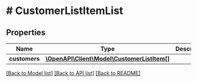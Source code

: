 # # CustomerListItemList

## Properties

Name | Type | Description | Notes
------------ | ------------- | ------------- | -------------
**customers** | [**\OpenAPI\Client\Model\CustomerListItem[]**](CustomerListItem.md) |  | [optional]

[[Back to Model list]](../../README.md#models) [[Back to API list]](../../README.md#endpoints) [[Back to README]](../../README.md)
